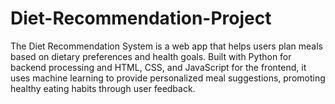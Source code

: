 # Diet-Recommendation-Project
The Diet Recommendation System is a web app that helps users plan meals based on dietary preferences and health goals. Built with Python for backend processing and HTML, CSS, and JavaScript for the frontend, it uses machine learning to provide personalized meal suggestions, promoting healthy eating habits through user feedback.
